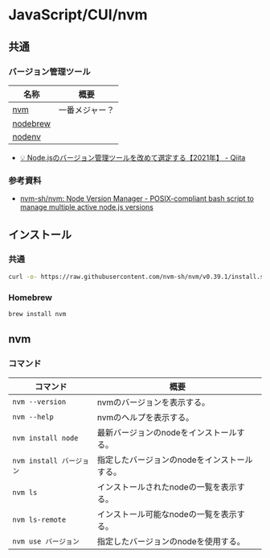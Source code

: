 # JavaScript/CUI/nvm

## 共通

### バージョン管理ツール

| 名称                                             | 概要           |
| ------------------------------------------------ | -------------- |
| [nvm](https://github.com/nvm-sh/nvm)             | 一番メジャー？ |
| [nodebrew](https://github.com/hokaccha/nodebrew) |                |
| [nodenv](https://github.com/nodenv/nodenv)       |                |

- [💡 Node.jsのバージョン管理ツールを改めて選定する【2021年】 - Qiita](https://qiita.com/heppokofrontend/items/5c4cc738c5239f4afe02)

### 参考資料

- [nvm-sh/nvm: Node Version Manager - POSIX-compliant bash script to manage multiple active node.js versions](https://github.com/nvm-sh/nvm)

## インストール

### 共通

```bash
curl -o- https://raw.githubusercontent.com/nvm-sh/nvm/v0.39.1/install.sh | bash
```

### Homebrew

```bash
brew install nvm
```

## nvm

### コマンド

| コマンド                 | 概要                                         |
| ------------------------ | -------------------------------------------- |
| `nvm --version`          | nvmのバージョンを表示する。                  |
| `nvm --help`             | nvmのヘルプを表示する。                      |
| `nvm install node`       | 最新バージョンのnodeをインストールする。     |
| `nvm install バージョン` | 指定したバージョンのnodeをインストールする。 |
| `nvm ls`                 | インストールされたnodeの一覧を表示する。     |
| `nvm ls-remote`          | インストール可能なnodeの一覧を表示する。     |
| `nvm use バージョン`     | 指定したバージョンのnodeを使用する。         |
